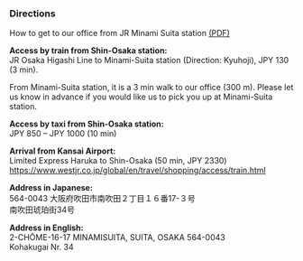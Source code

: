 ### Directions

How to get to our office from JR Minami Suita station [(PDF)](./access/JapanByVan-Drections.pdf)

**Access by train from Shin-Osaka station:**  
JR Osaka Higashi Line to Minami-Suita station (Direction: Kyuhoji), JPY 130 (3 min).  

From Minami-Suita station, it is a 3 min walk to our office (300 m). Please let us know in advance if you would like us to pick you up at Minami-Suita station.

**Access by taxi from Shin-Osaka station:**  
JPY 850 – JPY 1000 (10 min)  

**Arrival from Kansai Airport:**  
Limited Express Haruka to Shin-Osaka (50 min, JPY 2330) <https://www.westjr.co.jp/global/en/travel/shopping/access/train.html>

**Address in Japanese:**  
564-0043 大阪府吹田市南吹田２丁目１６番17-３号  
南吹田琥珀街34号
 
**Address in English:**  
2-CHŌME-16-17 MINAMISUITA, SUITA, OSAKA 564-0043  
Kohakugai Nr. 34
